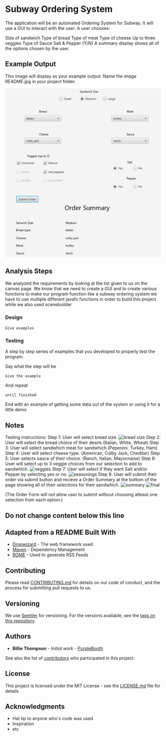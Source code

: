 # Subway Ordering System

The application will be an automated Ordering System for Subway. It will use a GUI to interact with the user. A user chooses:

Size of sandwich
Type of bread
Type of meat
Type of cheese
Up to three veggies
Type of Sauce
Salt & Pepper (Y/N)
A summary display shows all of the options chosen by the user.

## Example Output

This image will display as your example output. Name the image README.jpg in your project folder.

![Sample Output](README.jpg)

## Analysis Steps

We analyzed the requirements by looking at the list given to us on the canvas page. We know that
we need to create a GUI and to create various functions to make our program function like a subway ordering system
we have to use multiple different javafx functions in order to build this project while we also used scenebuilder

### Design



```
Give examples
```

### Testing

A step by step series of examples that you developed to properly test the program. 

Say what the step will be

```
Give the example
```

And repeat

```
until finished
```

End with an example of getting some data out of the system or using it for a little demo

## Notes

Testing instructions: 
Step 1: User will select bread size.
![bread size](https://user-images.githubusercontent.com/63605640/115654688-40a35580-a2f7-11eb-8364-7b54a62292be.JPG)
Step 2: User will select the bread choice of their desire.(Italian, White, Wheat)
Step 3: User will select sandwhich meat for sandwhich.(Peperoni, Turkey, Ham)
Step 4: User will select cheese type. (American, Colby Jack, Cheddar)
Step 5: User selects sauce of their choice. (Ranch, Italian, Mayonnaise)
Step 6: User will select up to 3 veggie choices from our selection to add to sandwhich.
![veggies](https://user-images.githubusercontent.com/63605640/115655052-06868380-a2f8-11eb-85a8-efa0312e51e6.JPG)
Step 7: User will select if they want Salt and/or Pepper by selecting yes or no.
![seasonings](https://user-images.githubusercontent.com/63605640/115655129-3d5c9980-a2f8-11eb-897e-6ca4999e1a16.JPG)
Step 8: User will submit their order via submit button and recieve a Order Summary at the bottom of the page showing all of their selections for their sandwhich.
![summary](https://user-images.githubusercontent.com/63605640/115655302-a512e480-a2f8-11eb-9cb1-c8af87f87f46.JPG)
![final](https://user-images.githubusercontent.com/63605640/115655461-f9b65f80-a2f8-11eb-89f2-2e3b23dc0483.JPG)


(The Order Form will not allow user to submit without choosing atleast one selection from each option.)



## Do not change content below this line
## Adapted from a README Built With

* [Dropwizard](http://www.dropwizard.io/1.0.2/docs/) - The web framework used
* [Maven](https://maven.apache.org/) - Dependency Management
* [ROME](https://rometools.github.io/rome/) - Used to generate RSS Feeds

## Contributing

Please read [CONTRIBUTING.md](https://gist.github.com/PurpleBooth/b24679402957c63ec426) for details on our code of conduct, and the process for submitting pull requests to us.

## Versioning

We use [SemVer](http://semver.org/) for versioning. For the versions available, see the [tags on this repository](https://github.com/your/project/tags). 

## Authors

* **Billie Thompson** - *Initial work* - [PurpleBooth](https://github.com/PurpleBooth)

See also the list of [contributors](https://github.com/your/project/contributors) who participated in this project.

## License

This project is licensed under the MIT License - see the [LICENSE.md](LICENSE.md) file for details

## Acknowledgments

* Hat tip to anyone who's code was used
* Inspiration
* etc
